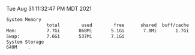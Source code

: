 Tue Aug 31 11:32:47 PM MDT 2021
```bash
System Memory
               total        used        free      shared  buff/cache   available
Mem:           7.7Gi       868Mi       5.1Gi       7.0Mi       1.7Gi       6.5Gi
Swap:          7.6Gi       537Mi       7.1Gi
System Storage
649M	.
```
